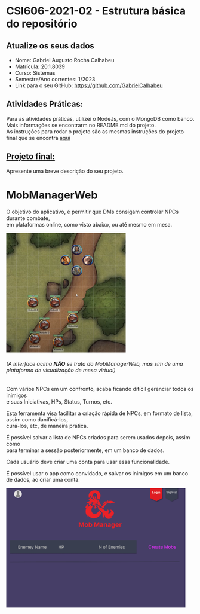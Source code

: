 # **CSI606-2021-02 - Estrutura básica do repositório**

## Atualize os seus dados

- Nome: Gabriel Augusto Rocha Calhabeu
- Matrícula: 20.1.8039
- Curso: Sistemas
- Semestre/Ano correntes: 1/2023
- Link para o seu GitHub: https://github.com/GabrielCalhabeu



## Atividades Práticas:

Para as atividades práticas, utilizei o NodeJs, com o MongoDB como banco. Mais informações se encontrarm no README.md do projeto.</br>
As instruções para rodar o projeto são as mesmas instruções do projeto final que se encontra [aqui](./Atividades/atividade-pratica-02/README.md) 

## [Projeto final:](./Projeto/README.md)

Apresente uma breve descrição do seu projeto.
# MobManagerWeb

 O objetivo do aplicativo, é permitir que DMs consigam controlar NPCs durante combate,<br>em plataformas online, como visto abaixo, ou até mesmo em mesa. 


<p>
  <img src="https://github.com/GabrielCalhabeu/MobManagerWeb/blob/main/image.png" alt="exemplo" width=320 height=320>
</p>

###### _(A interface acima **NÃO** se trata do MobManagerWeb, mas sim de uma plataforma de visualização de mesa virtual)_

Com vários NPCs em um confronto, acaba ficando difícil gerenciar todos os inimigos<br>
e suas Iniciativas, HPs, Status, Turnos, etc.

Esta ferramenta visa facilitar a criação rápida de NPCs, em formato de lista, assim como danificá-los,<br>
curá-los, etc, de maneira prática.

É possível salvar a lista de NPCs criados para serem usados depois, assim como<br>
para terminar a sessão posteriormente, em um banco de dados.

Cada usuário deve criar uma conta para usar essa funcionalidade.

É possível usar o app como convidado, e salvar os inimigos em um banco de dados, ao criar uma conta.

<p>
  <img src="https://github.com/GabrielCalhabeu/MobManagerWeb/blob/main/MobManagerGUI.png" alt="exemplo" width=480 height=320>
</p>


